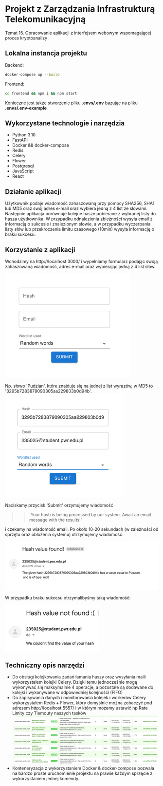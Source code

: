 # Projekt z Zarządzania Infrastrukturą Telekomunikacyjną
 Temat 15. Opracowanie aplikacji z interfejsem webowym wspomagającej proces kryptoanalizy

## Lokalna instancja projektu

Backend:
```bash
docker-compose up --build
```
Frontend:
```bash
cd frontend && npm i && npm start
```

Konieczne jest także stworzenie pliku **.envs/.env** bazując na pliku **.envs/.env-example**

## Wykorzystane technologie i narzędzia

- Python 3.10
- FastAPI
- Docker && docker-compose
- Redis
- Celery
- Flower
- Postgresql
- JavaScript
- React

## Działanie aplikacji
Użytkownik podaje wiadomość zahaszowaną przy pomocy SHA256, SHA1 lub MD5 oraz swój adres e-mail
oraz wybiera jedną z 4 list ze słowami. Następnie aplikacja porównuje kolejne 
hasze pobierane z wybranej listy do hasza użytkownika. W przypadku odnalezienia zbieżności wysyła 
email z informacją o sukcesie i znalezionym słowie, a w przypadku wyczerpania listy słów lub przekroczenia 
limitu czasowego (10min) wysyła informację o braku sukcesu.

## Korzystanie z aplikacji

Wchodzimy na http://localhost:3000/ i wypełniamy formularz podając swoją zahaszowaną wiadomość,
adres e-mail oraz wybierając jedną z 4 list słów.

![img.png](docs/img.png)

Np. słowo 'Pudzian', które znajduje się na jednej z list wyrazów, w MD5 to '3295b7283879090305aa229803b0d94b'.
![img_1.png](docs/img_1.png)

Naciskamy przycisk 'Submit' orzymujemy wiadomość 
> > 'Your hash is being processed by our system. Await an email message with the results!'

i czekamy na wiadomość email. Po około 10-20 sekundach (w zależności od sprzętu oraz obłożenia systemu) otrzymujemy wiadomość:

![img_2.png](docs/img_2.png)

W przypadku braku sukcesu otrzymalibyśmy taką wiadomość:

![img_3.png](docs/img_3.png)


## Techniczny opis narzędzi
- Do obsługi kolejkowania zadań łamania haszy oraz wysyłania maili wykorzystałem kolejki Celery. 
Dzięki temu jednocześnie mogą wykonywać się maksymalnie 4 operacje, a pozostałe są dodawane do kolejki i wykonywane w odpowiedniej kolejnośći (FIFO)
- Do zapisywania danych i monitorowania kolejek i workerów Celery wykorzystałem Redis + Flower, który domyślnie można zobaczyć pod adresem http://localhost:5557/ i w którym możemy ustawić np Rate Limity czy Tiemouty naszych tasków 
![img_4.png](docs/img_4.png)
- Konteneryzacja z wykorzystaniem Docker & docker-compose pozwala na bardzo proste uruchomienie projektu na prawie każdym sprzęcie z wykorzystaniem jednej komendy.